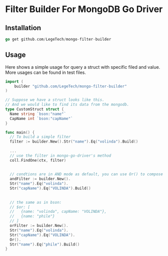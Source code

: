 # Filter Builder For MongoDB Go Driver

## Installation

``` go
go get github.com/LegeTech/mongo-filter-builder
```

## Usage

Here shows a simple usage for query a struct with specific filed and value. More usages can be found in test files.

```go
import (
	builder "github.com/LegeTech/mongo-filter-builder"
)

// Suppose we have a struct looks like this.
// And we would like to find its data from the mongodb.
type CustomStruct struct {
  Name string `bson:"name"`
  CapName int `bson:"capName"`
}

func main() {
  // To build a simple filter
  filter := builder.New().Str("name").Eq("volinda").Build()
  
  ...
  // use the filter in mongo-go-driver's method
  coll.FindOne(ctx, filter)
  
  
  // condtions are in AND mode as default, you can use Or() to compose more condtions.
  andFilter := builder.New().
  Str("name").Eq("volinda").
  Str("capName").Eq("VOLINDA").Build()
  
  
  // the same as in bson:
  // $or: [
  //   {name: "volinda", capName: "VOLINDA"},
  //   {name: "phile"}
  // ]
  orFilter := builder.New().
  Str("name").Eq("volinda").
  Str("capName").Eq("VOLINDA").
  Or().
  Str("name").Eq("phile").Build()
}

```

